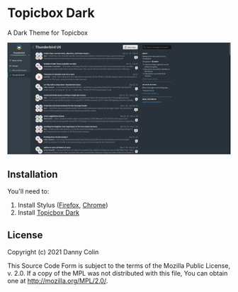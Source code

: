 # Topicbox Dark

A Dark Theme for Topicbox

![Preview of the theme](preview.png)

## Installation

You'll need to:

1. Install Stylus ([Firefox][stylus-ff], [Chrome][stylus-cr])
1. Install [Topicbox Dark][install-github]

## License

Copyright (c) 2021 Danny Colin

This Source Code Form is subject to the terms of the Mozilla Public License,
v. 2.0. If a copy of the MPL was not distributed with this file, You can obtain
one at http://mozilla.org/MPL/2.0/.

[install-github]: https://raw.githubusercontent.com/dannycolin/topicbox-dark/master/topicbox-dark.user.css
[stylus-cr]: https://chrome.google.com/webstore/detail/stylus-beta/apmmpaebfobifelkijhaljbmpcgbjbdo
[stylus-ff]: https://addons.mozilla.org/en-US/firefox/addon/styl-us/
